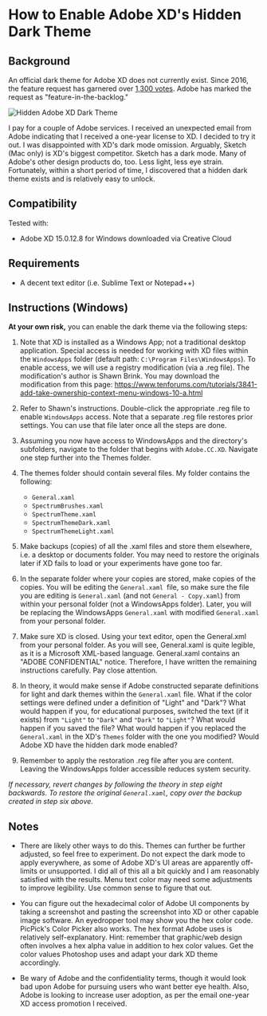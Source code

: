 # How  to Enable Adobe XD's Hidden Dark Theme

## Background

An official dark theme for Adobe XD does not currently exist. Since 2016, the feature request has garnered over [1,300 votes](https://adobexd.uservoice.com/forums/353007-adobe-xd-feature-requests/suggestions/12940362-dark-interface-overall-ui-including-side-panels). Adobe has marked the request as "feature-in-the-backlog."

![Hidden Adobe XD Dark Theme](https://i.imgur.com/iCrtHkU.png)

I pay for a couple of Adobe services. I received an unexpected email from Adobe indicating that I received a one-year license to XD. I decided to try it out. I was disappointed with XD's dark mode omission. Arguably, Sketch (Mac only) is XD's biggest competitor. Sketch has a dark mode. Many of Adobe's other design products do, too. Less light, less eye strain. Fortunately, within a short period of time, I discovered that a hidden dark theme exists and is relatively easy to unlock.

## Compatibility

Tested with: 

* Adobe XD 15.0.12.8 for Windows downloaded via Creative Cloud

## Requirements

* A decent text editor (i.e. Sublime Text or Notepad++)

## Instructions (Windows)

**At your own risk,** you can enable the dark theme via the following steps​:​

1. Note that XD is installed as a Windows App; not a traditional desktop application. Special access is needed for working with XD files within the `WindowsApps` folder (default path: `C:\Program Files\WindowsApps`). To enable access, we will use a registry modification (via a .reg file). The modification's author is Shawn Brink. You may download the modification from this page: https://www.tenforums.com/tutorials/3841-add-take-ownership-context-menu-windows-10-a.html
2. Refer to Shawn's instructions. Double-click the appropriate .reg file to enable `WindowsApps` access. Note that a separate .reg file restores prior settings. You can use that file later once all the steps are done.
3. Assuming you now have access to WindowsApps and the directory's subfolders, navigate to the folder that begins with `Adobe.CC.XD`. Navigate one step further into the Themes folder.
4. The themes folder should contain several files. My folder contains the following: 
   * `General.xaml`
   * `SpectrumBrushes.xaml`
   * `SpectrumTheme.xaml`
   * `SpectrumThemeDark.xaml`
   * `SpectrumThemeLight.xaml`

5. Make backups (copies) of all the .xaml files and store them elsewhere, i.e. a desktop or documents folder. You may need to restore the originals later if XD fails to load or your experiments have gone too far.
6. In the separate folder where your copies are stored, make copies of the copies. You will be editing the `General.xaml `file, so make sure the file you are editing is `General.xaml` (and not `General - Copy.xaml`) from within your personal folder (not a WindowsApps folder). Later, you will be replacing the WindowsApps `General.xaml` with modified `General.xaml` from your personal folder.
7. Make sure XD is closed. Using your text editor, open the General.xml from your personal folder. As you will see, General.xaml is quite legible, as it is a Microsoft  XML-based language. General.xaml contains an "ADOBE CONFIDENTIAL" notice. Therefore, I have written the remaining instructions carefully. Pay close attention.
8. In theory, it would make sense if Adobe constructed separate definitions for light and dark themes within the `General.xaml` file. What if the color settings were defined under a definition of "Light" and "Dark"? What would happen if you, for educational purposes, switched the text (if it exists) from `"Light"` to `"Dark"` and `"Dark"` to `"Light"`? What would happen if you saved the file? What would happen if you replaced the `General.xaml` in the XD's `Themes` folder with the one you modified? Would Adobe XD have the hidden dark mode enabled?
9. Remember to apply the restoration .reg file after you are content. Leaving the WindowsApps folder accessible reduces system security.

*If necessary, revert changes by following the theory in step eight backwards. To restore the original `General.xaml`, copy over the backup created in step six above.*

## Notes

* There are likely other ways to do this. Themes can further be further adjusted, so feel free to experiment. Do not expect the dark mode to apply everywhere, as some of Adobe XD's UI areas are apparently off-limits or unsupported. I did all of this all a bit quickly and I am reasonably satisfied with the results. Menu text color may need some adjustments to improve legibility. Use common sense to figure that out.

* You can figure out the hexadecimal color of Adobe UI components by taking a screenshot and pasting the screenshot into XD or other capable image software. An eyedropper tool may show you the hex color code. PicPick's Color Picker also works. The hex format Adobe uses is relatively self-explanatory. Hint: remember that graphic/web design often involves a hex alpha value in addition to hex color values. Get the color values Photoshop uses and adapt your dark XD theme accordingly.

* Be wary of Adobe and the confidentiality terms, though it would look bad upon Adobe for pursuing users who want better eye health. Also, Adobe is looking to increase user adoption, as per the email one-year XD access promotion I received.
